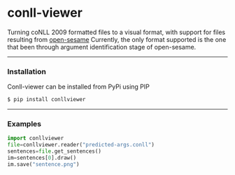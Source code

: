 # conll-viewer
Turning coNLL 2009 formatted files to a visual format, with support for files resulting from [open-sesame](https://github.com/swabhs/open-sesame)
Currently, the only format supported is the one that been through argument identification stage of open-sesame.

---
### Installation
Conll-viewer can be installed from PyPi using PIP
```sh
$ pip install conllviewer
```
----
### Examples

```python
import conllviewer
file=conllviewer.reader("predicted-args.conll")
sentences=file.get_sentences()  
im=sentences[0].draw()
im.save("sentence.png")
```